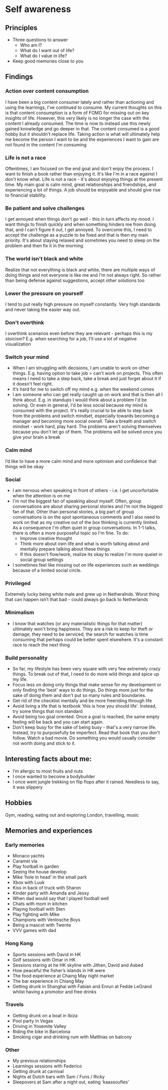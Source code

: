 # Self awareness
## Principles
- Three questions to answer
    - Who am I?
    - What do I want out of life?
    - What do I value in life? 
- Keep good memories close to you 

## Findings 
### Action over content consumption
I have been a big content consumer lately and rather than actioning and using the learnings, I've continued to consume. My current thoughts on this is that content consumption is a form of FOMO for missing out on key insights of life. However, this very likely is no longer the case with the content I already consumed. The time is now to instead use this newly gained knowledge and go deeper in that. The content consumed is a good hobby but it shouldn't replace life. Taking action is what will ultimately help me become the person I want to be and the experiences I want to gain are not found in the content I'm consuming  

### Life is not a race
Oftentimes, I am focused on the end goal and don't enjoy the process. I want to finish a book rather than enjoying it. It's like I'm in a race against I don't know what. Life is not a race - it's about enjoying things at the present time. My main goal is calm mind, great relationships and friendships, and experiencing a lot of things. A job should be enjoyable and should give rise to financial stability. 

### Be patient and solve challenges
I get annoyed when things don't go well - this in turn affects my mood. I want things to finish quickly and when something hinders me from doing that, and I can't figure it out, I get annoyed. To overcome this, I need to accept the challenge as a puzzle to be fixed and that is then my main priority. It's about staying relaxed and sometimes you need to sleep on the problem and then fix it in the morning. 

### The world isn't black and white
Realize that not everything is black and white, there are multiple ways of doing things and not everyone is like me and I'm not always right. So rather than being defense against suggestions, accept other solutions too 

### Lower the pressure on yourself
I tend to put really high pressure on myself constantly. Very high standards and never taking the easier way out.  

### Don't overthink
I overthink scenarios even before they are relevant - perhaps this is my stoicism? E.g. when searching for a job, I'll use a lot of negative visualization

### Switch your mind
- When I am struggling with decisions, I am unable to work on other things. E.g. having option to take job > can't work on projects. This often means I need to take a step back, take a break and just forget about it if it doesn't feel right.  
- It’s hard for me to switch off my mind e.g. when the weekend comes
- I am someone who can get really caught up on work and that is then all I think about. E.g. in standups I would think about a problem I'd be solving. Or even in general, I'd be less social because my mind is consumed with the project. It's really crucial to be able to step back from the problems and switch mindset, especially towards becoming a manager and becoming more social overall. Take a breath and switch mindset - work hard, play hard. The problems aren't solving themselves because you don't let go of them. The problems will be solved once you give your brain a break 

### Calm mind 
I’d like to have a more calm mind and more optimism and confidence that things will be okay 

### Social
- I am nervous when speaking in front of others - i.e. I get uncorfortable when the attention is on me 
- I'm not the biggest fan of speaking about myself. Often, group conversations are about sharing personal stories and I'm not the biggest fan of that. Other than personal stories, a big part of group conversations is on the spot spontaneous comments and I also need to work on that as my creative out of the box thinking is currently limited.  As a consequence I'm often quiet in group conversations. In 1-1 talks, there is often a more purposeful topic so I'm fine. To do: 
    - Improve creative thought
    - Think more about own life and what is worth talking about and mentally prepare talking about these things 
    - If this doesn't flow/work, realize its okay to realize I'm more queiet in social group settings 
- I sometimes feel like missing out on life experiences such as weddings because of a limited social circle. 

### Privileged
Extremely lucky being white male and grew up in Netheralnds. Worst thing that can happen isn’t that bad - could always go back to Netherlands

### Minimalism
- I know that watches (or any materialistic things for that matter) ultimately won't bring happiness. They are a risk to keep for theft or damage, they need to be serviced, the search for watches is time consuming that perhaps could be better spent elsewhere. It's a constant race to reach the next thing  

### Build personality
- So far, my lifestyle has been very square with very few extremely crazy things. To break out of that, I need to do more wild things and spice up my life. 
- Focus less on doing only things that make sense for my development or only finding the 'best' ways to do things. Do things more just for the sake of doing them and don't put so many rules and boundaries.
- Get rid of the checklist mentally and be more freeriding through life 
- Avoid living a life that is textbook 'this is how you should life'. Instead, try some things that non standard 
- Avoid being too goal oriented. Once a goal is reached, the same empty feeling will be back and you can start again. 
- Don't keep busy for the sake of being busy - that's a very narrow life. Instead, try to purposefully be imperfect. Read that book that you don't follow. Watch a bad movie. Do something you would usually consider not worth doing and stick to it.  

## Interesting facts about me:
- I’m allergic to most fruits and nuts
- I once wanted to become a bodybuilder
- I once went jungle trekking on flip flops after it rained. Needless to say, it was slippery

## Hobbies
Gym, reading, eating out and exploring London, travelling, music 

## Memories and experiences
### Early memories 
- Monaco yachts
- Caramel vla
- Play football in garden
- Seeing the house develop 
- Mike ‘hole in head’ in the small park
- Xbox with Luuk 
- Kiss in back of truck with Sharon
- Kinder party with Amanda and Jessy 
- When dad would say that I played football well 
- Chats with mom in kitchen
- Playing football with Sten 
- Play fighting with Mike 
- Champions with Venlosche Boys
- Being a mascot with Twente
- VVV games with dad

### Hong Kong 
- Sports sessions with David in HK
- Golf sessions with Omar in HK
- Sessions staring at he HK skyline with Jithen, David and Asbed
- How peaceful the fisher’s islands in HK were
- The food experience at Chaing May night market 
- The bar experience in Chiang May
- Getting drunk in Shanghai with Fabian and Enrun at Fedde LeGrand whilst having a promotor and free drinks

### Travels
- Getting drunk on a boat in Ibiza
- Pool party in Vegas
- Driving in Yosemite Valley
- Riding the bike in Barcelona 
- Smoking cigar and drinking rum with Matthias on balcony

### Other 
- My previous relationships
- Learnings sessions with Federico
- Getting drunk at carnival 
- Nights at Dutch bars with Sam / Funs / Ricky 
- Sleepovers at Sam after a night out, eating ‘kaassoufles’